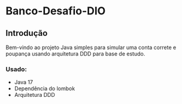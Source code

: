 # Banco-Desafio-DIO

## Introdução

Bem-vindo ao projeto Java simples para simular uma conta correte e poupança usando arquitetura DDD para base de estudo.

### Usado:

- Java 17
- Dependência do lombok
- Arquitetura DDD